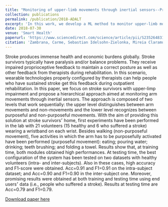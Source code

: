```yaml
---
title: "Monitoring of upper-limb movements through inertial sensors--Preliminary results"
collection: publications
permalink: /publication/2018-ADALT
excerpt: 'In this work, we develop a ML method to monitor upper-limb movements through inertial sensors to improve outpatient rehabilitatio of stroke survivors.'
date: 2018-07-30
venue: 'Smart Health'
paperurl: 'https://www.sciencedirect.com/science/article/pii/S2352648317301071'
citation: 'Zambrana, Carme, Sebastian Idelsohn-Zielonka, Mireia Claramunt-Molet, Maria Almenara-Masbernat, Eloy Opisso, Josep Maria Tormos, Felip Miralles, and Eloisa Vargiu. "Monitoring of upper-limb movements through inertial sensors–preliminary results." Smart Health 13 (2019): 100059.'
---
```

Stroke produces immense health and economic burdens globally. Stroke survivors typically have paralysis and/or balance problems. They receive impaired proprioceptive feedback to maintain a correct posture as well as other feedback from therapists during rehabilitation. In this scenario, wearable technologies properly configured by therapists can help people who have sustained stroke get this feedback during outpatient rehabilitation. In this paper, we focus on stroke survivors with upper-limp impairment and propose a hierarchical approach aimed at monitoring arm movements through inertial sensors. The approach is composed of two levels that work sequentially: the upper level distinguishes between arm movements and non-movements and the lower level recognizes between purposeful and non-purposeful movements. With the aim of providing this solution at stroke survivors׳ home, first experiments have been performed in the lab with 21 volunteers (15 healthy and 6 who suffered a stroke) wearing a wristband on each wrist. Besides walking (non-purposeful movement), five activities in which the arm has to be purposefully activated have been performed (purposeful movement): eating; pouring water; drinking; teeth brushing; and folding a towel. Results show that, at training time, both modules obtained high performances. At testing time, the best configuration of the system has been tested on two datasets with healthy volunteers (intra- and inter-subjects). Also in these cases, high accuracy and F1-score were obtained. Acc=0.91 and F1=0.91 on the intra-subject dataset; and Acc=0.90 and F1=0.90 in the inter-subject one. Moreover, promising results were obtained at both training and testing time using end users׳ data (i.e., people who suffered a stroke). Results at testing time are Acc=0.79 and F1=0.79.


[Download paper here](https://www.sciencedirect.com/science/article/pii/S2352648317301071)
